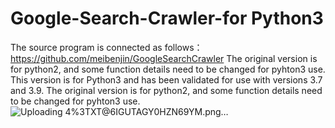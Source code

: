 # Google-Search-Crawler-for Python3
The source program is connected as follows：https://github.com/meibenjin/GoogleSearchCrawler
The original version is for python2, and some function details need to be changed for pyhton3 use.
This version is for Python3 and has been validated for use with versions 3.7 and 3.9.
The original version is for python2, and some function details need to be changed for pyhton3 use.
![Uploading 4%3TXT@6IGUTAGY0HZN69YM.png…]()


